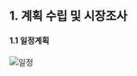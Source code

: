 ## 1. 계획 수립 및 시장조사

#### 1.1 일정계획
![일정](https://user-images.githubusercontent.com/77679326/125577607-5038cc7a-c35f-4dce-8824-5c09b50bdc26.png)
